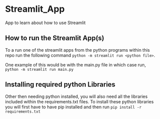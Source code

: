 # Streamlit_App
 App to learn about how to use Streamlit

## How to run the Streamlit App(s)

 To a run one of the streamlit apps from the python programs within this repo 
 run the following command `python -m streamlit run <python file>`.

 One example of this would be with the main.py file in which case run,
 `python -m streamlit run main.py`

## Installing required python Libraries

 Other then needing python installed, you will also need all the libraries included within the requirements.txt files.
 To install these python libraries you will first have to have pip installed and then run
 `pip install -r requirements.txt`